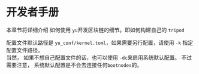 # 开发者手册

本章节将详细介绍 如何使用 `yu`开发区块链的细节。即如何构建自己的 `tripod`  

配置文件默认路径是 `yu_conf/kernel.toml`，如果需要另行配置，请使用 `-k` 指定配置文件路径。  
当然， 如果不想自己配置文件的话，也可以使用 `-dc`来启用系统默认配置。 不过需要注意， 系统默认配置是不会去连接任何`bootnodes`的。
 